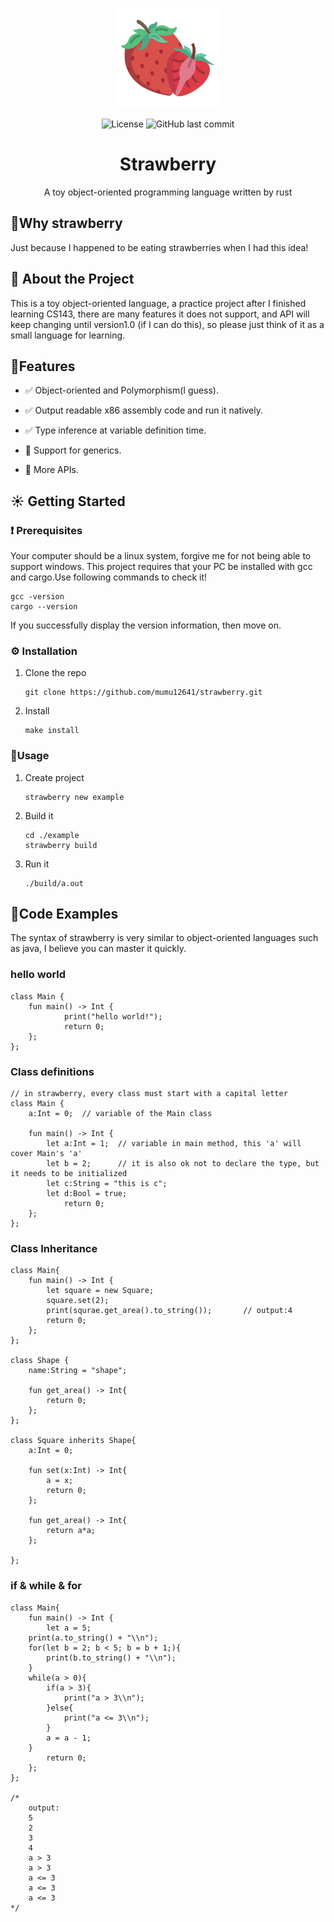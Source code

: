 <p align="center"> 
	<img src="asset/logo.png" width=160 height=160  >
</p>
<div align="center">
    <img alt="License" src="https://img.shields.io/github/license/mumu12641/strawberry?color=red&style=flat-square">
    <img alt="GitHub last commit" src="https://img.shields.io/github/last-commit/mumu12641/strawberry?color=red&style=flat-square">
<h1 align="center">
	Strawberry
</h1>
<p align="center">
  A toy object-oriented programming language written by rust
</p>
</div>

## 🍓Why strawberry

Just because I happened to be eating strawberries when I had this idea!

## 🌟 About the Project

This is a toy object-oriented language, a practice project after I finished learning CS143, there are many features it does not support, and API will keep changing until version1.0 (if I can do this), so please just think of it as a small language for learning.

## 🎯Features
- :white_check_mark: Object-oriented and Polymorphism(I guess).

- :white_check_mark: Output readable x86 assembly code and run it natively.

- :white_check_mark: Type inference at variable definition time.

- :construction: Support for generics.

- :construction: More APIs.


## ☀ Getting Started

### ❗️ Prerequisites

Your computer should be a linux system, forgive me for not being able to support windows. This project requires that your PC be installed with gcc and cargo.Use following commands to check it!

```
gcc -version
cargo --version
```

If you successfully display the version information, then move on.

### ⚙️ Installation

1. Clone the repo

   ```
   git clone https://github.com/mumu12641/strawberry.git
   ```

2. Install

   ```
   make install
   ```

### 👀Usage

1. Create project

   ```
   strawberry new example
   ```

2. Build it

   ```
   cd ./example
   strawberry build
   ```

3. Run it

   ```
   ./build/a.out
   ```

## :pushpin:Code Examples

The syntax of strawberry is very similar to object-oriented languages such as java, I believe you can master it quickly.

### hello world

```
class Main { 
	fun main() -> Int {
	    	print("hello world!");
	    	return 0;
	};
};
```

### Class definitions

```
// in strawberry, every class must start with a capital letter
class Main {
	a:Int = 0;	// variable of the Main class
	
	fun main() -> Int {
		let a:Int = 1;	// variable in main method, this 'a' will cover Main's 'a'
		let b = 2;		// it is also ok not to declare the type, but it needs to be initialized
		let c:String = "this is c";		
		let d:Bool = true;
	    	return 0;
	};
};
```

### Class Inheritance

```
class Main{
	fun main() -> Int {
		let square = new Square;
		square.set(2);
		print(squrae.get_area().to_string());		// output:4
		return 0;
	};
};

class Shape {
    name:String = "shape";
    
    fun get_area() -> Int{
        return 0;
    };
};

class Square inherits Shape{
    a:Int = 0;
    
    fun set(x:Int) -> Int{
        a = x;
        return 0;
    };
    
    fun get_area() -> Int{
        return a*a;
    };

};
```

### if & while & for

```
class Main{
    fun main() -> Int {
        let a = 5;
	print(a.to_string() + "\\n");
	for(let b = 2; b < 5; b = b + 1;){
		print(b.to_string() + "\\n");
	}
	while(a > 0){
		if(a > 3){
			print("a > 3\\n");
		}else{
			print("a <= 3\\n");
		}
		a = a - 1;
	}
        return 0;
    };
};

/*
    output:
    5
    2
    3
    4
    a > 3
    a > 3
    a <= 3
    a <= 3
    a <= 3
*/
```

